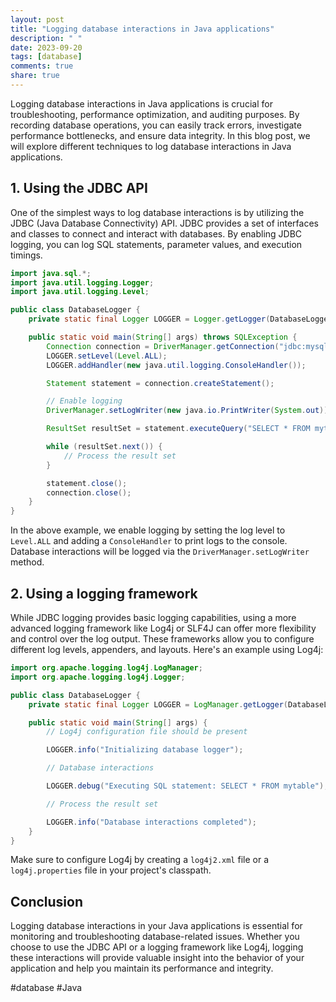```yaml
---
layout: post
title: "Logging database interactions in Java applications"
description: " "
date: 2023-09-20
tags: [database]
comments: true
share: true
---
```


Logging database interactions in Java applications is crucial for troubleshooting, performance optimization, and auditing purposes. By recording database operations, you can easily track errors, investigate performance bottlenecks, and ensure data integrity. In this blog post, we will explore different techniques to log database interactions in Java applications.

## 1. Using the JDBC API

One of the simplest ways to log database interactions is by utilizing the JDBC (Java Database Connectivity) API. JDBC provides a set of interfaces and classes to connect and interact with databases. By enabling JDBC logging, you can log SQL statements, parameter values, and execution timings.

```java
import java.sql.*;
import java.util.logging.Logger;
import java.util.logging.Level;

public class DatabaseLogger {
    private static final Logger LOGGER = Logger.getLogger(DatabaseLogger.class.getName());

    public static void main(String[] args) throws SQLException {
        Connection connection = DriverManager.getConnection("jdbc:mysql://localhost/mydb", "username", "password");
        LOGGER.setLevel(Level.ALL);
        LOGGER.addHandler(new java.util.logging.ConsoleHandler());

        Statement statement = connection.createStatement();

        // Enable logging
        DriverManager.setLogWriter(new java.io.PrintWriter(System.out));

        ResultSet resultSet = statement.executeQuery("SELECT * FROM mytable");

        while (resultSet.next()) {
            // Process the result set
        }

        statement.close();
        connection.close();
    }
}
```

In the above example, we enable logging by setting the log level to `Level.ALL` and adding a `ConsoleHandler` to print logs to the console. Database interactions will be logged via the `DriverManager.setLogWriter` method.

## 2. Using a logging framework

While JDBC logging provides basic logging capabilities, using a more advanced logging framework like Log4j or SLF4J can offer more flexibility and control over the log output. These frameworks allow you to configure different log levels, appenders, and layouts. Here's an example using Log4j:

```java
import org.apache.logging.log4j.LogManager;
import org.apache.logging.log4j.Logger;

public class DatabaseLogger {
    private static final Logger LOGGER = LogManager.getLogger(DatabaseLogger.class);

    public static void main(String[] args) {
        // Log4j configuration file should be present

        LOGGER.info("Initializing database logger");

        // Database interactions

        LOGGER.debug("Executing SQL statement: SELECT * FROM mytable");

        // Process the result set

        LOGGER.info("Database interactions completed");
    }
}
```

Make sure to configure Log4j by creating a `log4j2.xml` file or a `log4j.properties` file in your project's classpath.

## Conclusion

Logging database interactions in your Java applications is essential for monitoring and troubleshooting database-related issues. Whether you choose to use the JDBC API or a logging framework like Log4j, logging these interactions will provide valuable insight into the behavior of your application and help you maintain its performance and integrity.

#database #Java